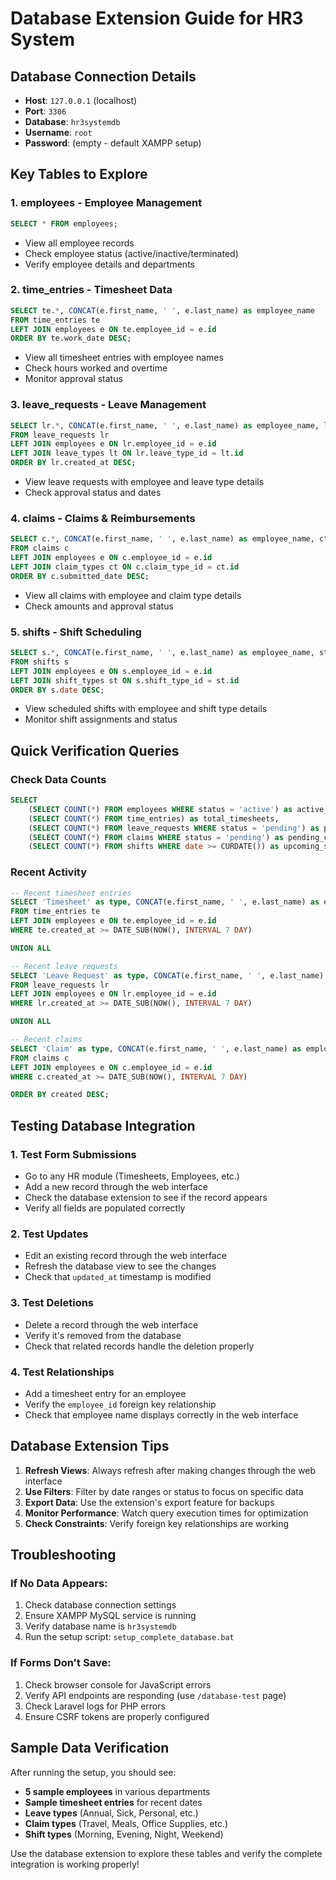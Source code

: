 # Database Extension Guide for HR3 System

## Database Connection Details
- **Host**: `127.0.0.1` (localhost)
- **Port**: `3306`
- **Database**: `hr3systemdb`
- **Username**: `root`
- **Password**: (empty - default XAMPP setup)

## Key Tables to Explore

### 1. **employees** - Employee Management
```sql
SELECT * FROM employees;
```
- View all employee records
- Check employee status (active/inactive/terminated)
- Verify employee details and departments

### 2. **time_entries** - Timesheet Data
```sql
SELECT te.*, CONCAT(e.first_name, ' ', e.last_name) as employee_name 
FROM time_entries te 
LEFT JOIN employees e ON te.employee_id = e.id 
ORDER BY te.work_date DESC;
```
- View all timesheet entries with employee names
- Check hours worked and overtime
- Monitor approval status

### 3. **leave_requests** - Leave Management
```sql
SELECT lr.*, CONCAT(e.first_name, ' ', e.last_name) as employee_name, lt.name as leave_type
FROM leave_requests lr
LEFT JOIN employees e ON lr.employee_id = e.id
LEFT JOIN leave_types lt ON lr.leave_type_id = lt.id
ORDER BY lr.created_at DESC;
```
- View leave requests with employee and leave type details
- Check approval status and dates

### 4. **claims** - Claims & Reimbursements
```sql
SELECT c.*, CONCAT(e.first_name, ' ', e.last_name) as employee_name, ct.name as claim_type
FROM claims c
LEFT JOIN employees e ON c.employee_id = e.id
LEFT JOIN claim_types ct ON c.claim_type_id = ct.id
ORDER BY c.submitted_date DESC;
```
- View all claims with employee and claim type details
- Check amounts and approval status

### 5. **shifts** - Shift Scheduling
```sql
SELECT s.*, CONCAT(e.first_name, ' ', e.last_name) as employee_name, st.name as shift_type
FROM shifts s
LEFT JOIN employees e ON s.employee_id = e.id
LEFT JOIN shift_types st ON s.shift_type_id = st.id
ORDER BY s.date DESC;
```
- View scheduled shifts with employee and shift type details
- Monitor shift assignments and status

## Quick Verification Queries

### Check Data Counts
```sql
SELECT 
    (SELECT COUNT(*) FROM employees WHERE status = 'active') as active_employees,
    (SELECT COUNT(*) FROM time_entries) as total_timesheets,
    (SELECT COUNT(*) FROM leave_requests WHERE status = 'pending') as pending_leaves,
    (SELECT COUNT(*) FROM claims WHERE status = 'pending') as pending_claims,
    (SELECT COUNT(*) FROM shifts WHERE date >= CURDATE()) as upcoming_shifts;
```

### Recent Activity
```sql
-- Recent timesheet entries
SELECT 'Timesheet' as type, CONCAT(e.first_name, ' ', e.last_name) as employee, te.created_at as created
FROM time_entries te
LEFT JOIN employees e ON te.employee_id = e.id
WHERE te.created_at >= DATE_SUB(NOW(), INTERVAL 7 DAY)

UNION ALL

-- Recent leave requests
SELECT 'Leave Request' as type, CONCAT(e.first_name, ' ', e.last_name) as employee, lr.created_at as created
FROM leave_requests lr
LEFT JOIN employees e ON lr.employee_id = e.id
WHERE lr.created_at >= DATE_SUB(NOW(), INTERVAL 7 DAY)

UNION ALL

-- Recent claims
SELECT 'Claim' as type, CONCAT(e.first_name, ' ', e.last_name) as employee, c.created_at as created
FROM claims c
LEFT JOIN employees e ON c.employee_id = e.id
WHERE c.created_at >= DATE_SUB(NOW(), INTERVAL 7 DAY)

ORDER BY created DESC;
```

## Testing Database Integration

### 1. **Test Form Submissions**
- Go to any HR module (Timesheets, Employees, etc.)
- Add a new record through the web interface
- Check the database extension to see if the record appears
- Verify all fields are populated correctly

### 2. **Test Updates**
- Edit an existing record through the web interface
- Refresh the database view to see the changes
- Check that `updated_at` timestamp is modified

### 3. **Test Deletions**
- Delete a record through the web interface
- Verify it's removed from the database
- Check that related records handle the deletion properly

### 4. **Test Relationships**
- Add a timesheet entry for an employee
- Verify the `employee_id` foreign key relationship
- Check that employee name displays correctly in the web interface

## Database Extension Tips

1. **Refresh Views**: Always refresh after making changes through the web interface
2. **Use Filters**: Filter by date ranges or status to focus on specific data
3. **Export Data**: Use the extension's export feature for backups
4. **Monitor Performance**: Watch query execution times for optimization
5. **Check Constraints**: Verify foreign key relationships are working

## Troubleshooting

### If No Data Appears:
1. Check database connection settings
2. Ensure XAMPP MySQL service is running
3. Verify database name is `hr3systemdb`
4. Run the setup script: `setup_complete_database.bat`

### If Forms Don't Save:
1. Check browser console for JavaScript errors
2. Verify API endpoints are responding (use `/database-test` page)
3. Check Laravel logs for PHP errors
4. Ensure CSRF tokens are properly configured

## Sample Data Verification

After running the setup, you should see:
- **5 sample employees** in various departments
- **Sample timesheet entries** for recent dates
- **Leave types** (Annual, Sick, Personal, etc.)
- **Claim types** (Travel, Meals, Office Supplies, etc.)
- **Shift types** (Morning, Evening, Night, Weekend)

Use the database extension to explore these tables and verify the complete integration is working properly!
